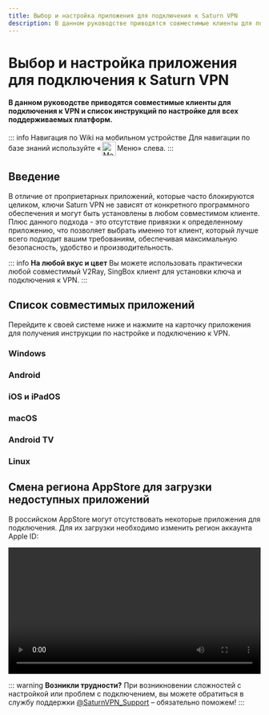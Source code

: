 ```yaml
---
title: Выбор и настройка приложения для подключения к Saturn VPN
description: В данном руководстве приводятся совместимые клиенты для подключения к VPN и список инструкций по настройке для всех поддерживаемых платформ.
---
```


# Выбор и настройка приложения для подключения к Saturn VPN
#### В данном руководстве приводятся совместимые клиенты для подключения к VPN и список инструкций по настройке для всех поддерживаемых платформ.

::: info Навигация по Wiki на мобильном устройстве 
Для навигации по базе знаний используйте «<img src="/icons/menu.svg" alt="Меню" style="display: inline; height: 2em; vertical-align: middle; margin: 0 2px;">Меню» слева.
:::

## Введение

В отличие от проприетарных приложений, которые часто блокируются целиком, ключи Saturn VPN не зависят от конкретного программного обеспечения и могут быть установлены в любом совместимом клиенте. Плюс данного подхода - это отсутствие привязки к определенному приложению, что позволяет выбрать именно тот клиент, который лучше всего подходит вашим требованиям, обеспечивая максимальную безопасность, удобство и производительность. 

::: info **На любой вкус и цвет** 
Вы можете использовать практически любой совместимый V2Ray, SingBox клиент для установки ключа и подключения к VPN.
:::

## Список совместимых приложений

Перейдите к своей системе ниже и нажмите на карточку приложения для получения инструкции по настройке и подключению к VPN.

### Windows

<CompactCards :cards="[
  {
    title: '⭐ v2RayTun',
    image: '/pages/windows/v2raytun.webp',
    link: '/setup-guide/windows/v2raytun'
  },
  {
    title: 'Hiddify',
    image: '/pages/windows/hiddify.webp',
    link: '/setup-guide/windows/hiddify'
  },
  {
    title: 'NekoRay',
    image: '/pages/windows/nekoray.webp',
    link: '/setup-guide/windows/nekoray'
  },
  {
    title: 'v2rayN',
    image: '/pages/windows/v2rayn.webp',
    link: '/setup-guide/windows/v2rayn'
  },
]" />

### Android

<CompactCards :cards="[
  {
    title: '⭐ v2RayTun',
    image: '/pages/android/v2raytun.webp',
    link: '/setup-guide/android/v2raytun'
  },
  {
    title: 'Happ',
    image: '/pages/android/happ.webp',
    link: '/setup-guide/android/happ'
  },
  {
    title: 'Hiddify',
    image: '/pages/android/hiddify.webp',
    link: '/setup-guide/android/hiddify'
  },
  {
    title: 'NekoRay',
    image: '/pages/android/nekoray.webp',
    link: '/setup-guide/android/nekoray'
  },
  {
    title: 'v2RayNG',
    image: '/pages/android/v2rayng.webp',
    link: '/setup-guide/android/v2rayng'
  },
  {
    title: 'V2Box',
    image: '/pages/android/v2box.webp',
    link: '/setup-guide/android/v2box'
  },
]" />

### iOS и iPadOS

<CompactCards :cards="[
  {
    title: '⭐ v2RayTun',
    image: '/pages/ios/v2raytun.webp',
    link: '/setup-guide/ios/v2raytun'
  },
  {
    title: 'Happ',
    image: '/pages/ios/happ.webp',
    link: '/setup-guide/ios/happ'
  },
  {
    title: 'Hiddify',
    image: '/pages/ios/hiddify.webp',
    link: '/setup-guide/ios/hiddify'
  },
  {
    title: 'V2Box',
    image: '/pages/ios/v2box.webp',
    link: '/setup-guide/ios/v2box'
  },
]" />

### macOS

<CompactCards :cards="[
  {
    title: '⭐ v2RayTun',
    image: '/pages/macos/v2raytun.webp',
    link: '/setup-guide/macos/v2raytun'
  },
  {
    title: 'Happ',
    image: '/pages/macos/happ.webp',
    link: '/setup-guide/macos/happ'
  },
  {
    title: 'Hiddify',
    image: '/pages/macos/hiddify.webp',
    link: '/setup-guide/macos/hiddify'
  },
  {
    title: 'V2Box',
    image: '/pages/macos/v2box.webp',
    link: '/setup-guide/macos/v2box'
  },
]" />

### Android TV
<CompactCards :cards="[
  {
    title: '⭐ v2RayTun',
    image: '/pages/androidtv/v2raytun.webp',
    link: '/setup-guide/androidtv/v2raytun'
  },
  {
    title: 'Hiddify',
    image: '/pages/androidtv/hiddify.webp',
    link: '/setup-guide/androidtv/hiddify'
  }
]" />

### Linux
<CompactCards :cards="[
  {
    title: '⭐ NekoRay',
    image: '/pages/linux/nekoray.webp',
    link: '/setup-guide/linux/nekoray'
  }
]" />

## Смена региона AppStore для загрузки недоступных приложений

В российском AppStore могут отсутствовать некоторые приложения для подключения. Для их загрузки необходимо изменить регион аккаунта Apple ID:

<video controls width="100%">
  <source src="/appstore.mp4" type="video/mp4">
  Ваш браузер не поддерживает видео.
</video>

::: warning **Возникли трудности?** 
При возникновении сложностей с настройкой или проблем с подключением, вы можете обратиться в службу поддержки [@SaturnVPN_Support](https://t.me/SaturnVPN_Support) – обязательно поможем!
:::
